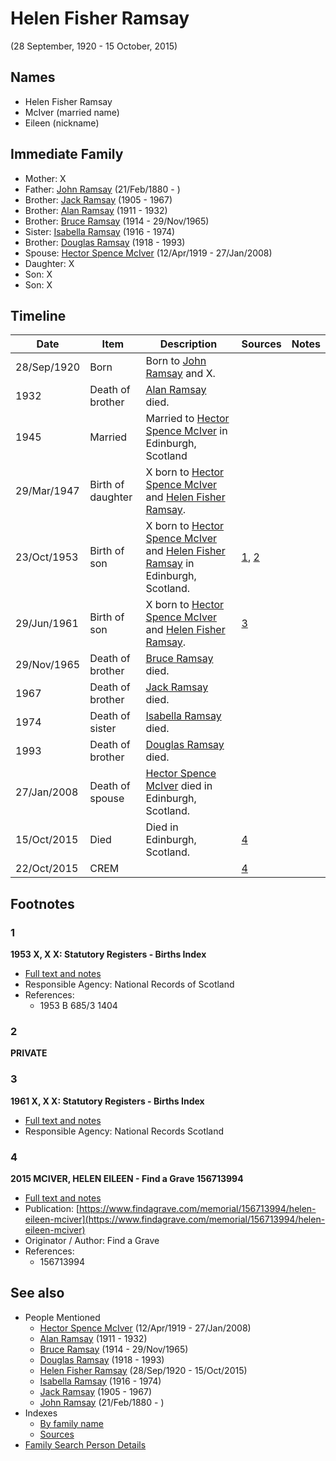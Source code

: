 ﻿---
layout: person
subject_key: i34267190
permalink: /people/i34267190
---

# Helen Fisher Ramsay
(28 September, 1920 - 15 October, 2015)

## Names

* Helen Fisher Ramsay
* McIver (married name)
* Eileen (nickname)

## Immediate Family

* Mother: X
* Father: [John Ramsay](./@i64225415@-john-ramsay-b1880-2-21-d.md) (21/Feb/1880 - )
* Brother: [Jack Ramsay](./@i55070438@-jack-ramsay-b1905-d1967.md) (1905 - 1967)
* Brother: [Alan Ramsay](./@i62219744@-alan-ramsay-b1911-d1932.md) (1911 - 1932)
* Brother: [Bruce Ramsay](./@i49046148@-bruce-ramsay-b1914-d1965-11-29.md) (1914 - 29/Nov/1965)
* Sister: [Isabella Ramsay](./@i80504300@-isabella-ramsay-b1916-d1974.md) (1916 - 1974)
* Brother: [Douglas Ramsay](./@i12977578@-douglas-ramsay-b1918-d1993.md) (1918 - 1993)
* Spouse: [Hector Spence McIver](./@i34334364@-hector-spence-mciver-b1919-4-12-d2008-1-27.md) (12/Apr/1919 - 27/Jan/2008)
* Daughter: X
* Son: X
* Son: X

## Timeline

Date | Item | Description | Sources | Notes
---|---|---|---|---
28/Sep/1920 | Born | Born to [John Ramsay](./@i64225415@-john-ramsay-b1880-2-21-d.md) and X. |  | 
1932 | Death of brother | [Alan Ramsay](./@i62219744@-alan-ramsay-b1911-d1932.md) died. |  | 
1945 | Married | Married to [Hector Spence McIver](./@i34334364@-hector-spence-mciver-b1919-4-12-d2008-1-27.md) in Edinburgh, Scotland |  | 
29/Mar/1947 | Birth of daughter | X born to [Hector Spence McIver](./@i34334364@-hector-spence-mciver-b1919-4-12-d2008-1-27.md) and [Helen Fisher Ramsay](./@i34267190@-helen-fisher-ramsay-b1920-9-28-d2015-10-15.md). |  | 
23/Oct/1953 | Birth of son | X born to [Hector Spence McIver](./@i34334364@-hector-spence-mciver-b1919-4-12-d2008-1-27.md) and [Helen Fisher Ramsay](./@i34267190@-helen-fisher-ramsay-b1920-9-28-d2015-10-15.md) in Edinburgh, Scotland. | [1](#1), [2](#2) | 
29/Jun/1961 | Birth of son | X born to [Hector Spence McIver](./@i34334364@-hector-spence-mciver-b1919-4-12-d2008-1-27.md) and [Helen Fisher Ramsay](./@i34267190@-helen-fisher-ramsay-b1920-9-28-d2015-10-15.md). | [3](#3) | 
29/Nov/1965 | Death of brother | [Bruce Ramsay](./@i49046148@-bruce-ramsay-b1914-d1965-11-29.md) died. |  | 
1967 | Death of brother | [Jack Ramsay](./@i55070438@-jack-ramsay-b1905-d1967.md) died. |  | 
1974 | Death of sister | [Isabella Ramsay](./@i80504300@-isabella-ramsay-b1916-d1974.md) died. |  | 
1993 | Death of brother | [Douglas Ramsay](./@i12977578@-douglas-ramsay-b1918-d1993.md) died. |  | 
27/Jan/2008 | Death of spouse | [Hector Spence McIver](./@i34334364@-hector-spence-mciver-b1919-4-12-d2008-1-27.md) died in Edinburgh, Scotland. |  | 
15/Oct/2015 | Died | Died in Edinburgh, Scotland. | [4](#4) | 
22/Oct/2015 | CREM |  | [4](#4) | 

## Footnotes

### 1

**1953 X, X X: Statutory Registers - Births Index**

* [Full text and notes](../sources/@s17539604@-1953-mciver,-hector-ramsay-statutory-registers-births-index.md)
* Responsible Agency: National Records of Scotland
* References: 
  * 1953 B 685/3 1404

### 2

**PRIVATE**


### 3

**1961 X, X X: Statutory Registers - Births Index**

* [Full text and notes](../sources/@s1731200@-1961-mciver,-euan-stewart-statutory-registers-births-index.md)
* Responsible Agency: National Records Scotland

### 4

**2015 MCIVER, HELEN EILEEN - Find a Grave 156713994**

* [Full text and notes](../sources/@s94842736@-2015-mciver,-helen-eileen-find-a-grave-156713994.md)
* Publication: [https://www.findagrave.com/memorial/156713994/helen-eileen-mciver](https://www.findagrave.com/memorial/156713994/helen-eileen-mciver)
* Originator / Author: Find a Grave
* References: 
  * 156713994


## See also

- People Mentioned
  - [Hector Spence McIver](./@i34334364@-hector-spence-mciver-b1919-4-12-d2008-1-27.md) (12/Apr/1919 - 27/Jan/2008)
  - [Alan Ramsay](./@i62219744@-alan-ramsay-b1911-d1932.md) (1911 - 1932)
  - [Bruce Ramsay](./@i49046148@-bruce-ramsay-b1914-d1965-11-29.md) (1914 - 29/Nov/1965)
  - [Douglas Ramsay](./@i12977578@-douglas-ramsay-b1918-d1993.md) (1918 - 1993)
  - [Helen Fisher Ramsay](./@i34267190@-helen-fisher-ramsay-b1920-9-28-d2015-10-15.md) (28/Sep/1920 - 15/Oct/2015)
  - [Isabella Ramsay](./@i80504300@-isabella-ramsay-b1916-d1974.md) (1916 - 1974)
  - [Jack Ramsay](./@i55070438@-jack-ramsay-b1905-d1967.md) (1905 - 1967)
  - [John Ramsay](./@i64225415@-john-ramsay-b1880-2-21-d.md) (21/Feb/1880 - )
- Indexes
  - [By family name](../index-by-family-name.md)
  - [Sources](../index-of-sources-by-title.md)
- [Family Search Person Details](https://www.familysearch.org/tree/person/details/G7JL-9P5)
